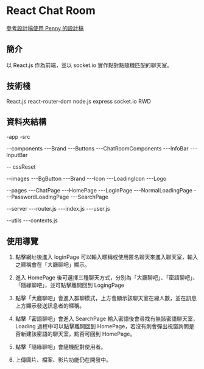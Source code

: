 # React Chat Room

[參考設計稿使用 Penny 的設計稿](https://challenge.thef2e.com/user/2232?schedule=4063#works-4063)

## 簡介

以 React.js 作為前端，並以 socket.io 實作點對點隨機匹配的聊天室。

## 技術棧

React.js
react-router-dom
node.js
express
socket.io
RWD

## 資料夾結構

-app
-src

--components
---Brand
---Buttons
---ChatRoomComponents
---InfoBar
---InputBar

-- cssReset

--images
---BgButton
---Brand
---Icon
---LoadingIcon
---Logo

--pages
---ChatPage
---HomePage
---LoginPage
---NormalLoadingPage
---PasswordLoadingPage
---SearchPage

--server
---router.js
---index.js
---user.js

--utils
---contexts.js

## 使用導覽

1. 點擊網址後進入 loginPage 可以輸入暱稱或使用匿名聊天來進入聊天室，輸入之暱稱會在「大廳聊吧」顯示。

2. 進入 HomePage 後可選擇三種聊天方式，分別為「大廳聊吧」、「密語聊吧」、「隨緣聊吧」，並可點擊離開回到 LogingPage

3. 點擊「大廳聊吧」會進入群聊模式，上方會顯示該聊天室在線人數，並在訊息上方顯示發送訊息者的暱稱。

4. 點擊「密語聊吧」會進入 SearchPage 輸入密語後會尋找有無該密語聊天室，Loading 過程中可以點擊離開回到 HomePage，若沒有則會彈出視窗詢問是否新建該密語的聊天室，點否可回到 HomePage。

5. 點擊「隨緣聊吧」會隨機配對使用者。

6. 上傳圖片、檔案、影片功能仍在開發中。

